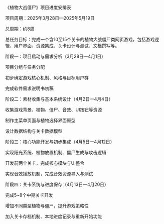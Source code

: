 《植物大战僵尸》项目进度安排表

项目周期：2025年3月28日—2025年5月19日

总周期：约8周

总任务目标：完成一个含10至15个关卡的植物大战僵尸类网页游戏，包括游戏逻辑、用户界面、资源集成、关卡设计与测试、文档撰写等。

阶段一：项目启动与需求分析（3月28日—4月1日）

 项目分组与任务分配
 
 初步确定游戏核心机制、风格与目标用户群
 
 完成软件需求说明书初稿
 
阶段二：素材收集与基本系统设计（4月2日—4月4日）

 收集游戏背景、植物、僵尸、音效、UI按钮等资源
 
 制作主菜单页面与植物选择界面原型
 
 设计数据结构与关卡数据模型
 
阶段三：核心功能开发与初步集成（4月5日—4月12日）

 实现阳光系统、植物放置机制、僵尸生成与攻击逻辑
 
 开发前两个关卡，完成核心模块与UI整合
 
 实现音效播放机制，完成音效资源导入与测试
 
阶段四：关卡系统与进度保存（4月13日—4月20日）

 完成5~8个中期关卡开发
 
 增加不同类型植物与僵尸，提升游戏策略性
 
 加入关卡存档机制、本地进度记录与重新开始功能
